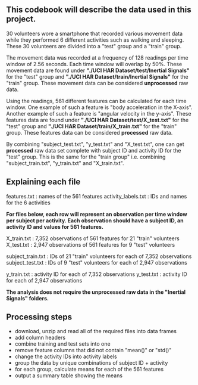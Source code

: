 ## This codebook will describe the data used in this project.

30 volunteers wore a smartphone that recorded various movement data while they performed 6 different activities such as walking and sleeping. These 30 volunteers are divided into a "test" group and a "train" group.

The movement data was recorded at a frequency of 128 readings per time window of 2.56 seconds. Each time window will overlap by 50%. These movement data are found under **"./UCI HAR Dataset/test/Inertial Signals"** for the "test" group and **"./UCI HAR Dataset/train/Inertial Signals"** for the "train" group. These movement data can be considered **unprocessed** raw data.

Using the readings, 561 different features can be calculated for each time window. One example of such a feature is "body acceleration in the X-axis". Another example of such a feature is "angular velocity in the y-axis". These features data are found under **"./UCI HAR Dataset/test/X_test.txt"** for the "test" group and **"./UCI HAR Dataset/train/X_train.txt"** for the "train" group. These features data can be considered **processed** raw data.

By combining "subject_test.txt", "y_test.txt" and "X_test.txt", one can get **processed** raw data set complete with subject ID and activity ID for the "test" group. This is the same for the "train group" i.e. combining "subject_train.txt", "y_train.txt" and "X_train.txt".

## Explaining each file

features.txt : names of the 561 features
activity_labels.txt : IDs and names for the 6 activities

**For files below, each row will represent an observation per time window per subject per activity. Each observation should have a subject ID, an activity ID and values for 561 features.**

X_train.txt : 7,352 observations of 561 features for 21 "train" volunteers
X_test.txt : 2,947 observations of 561 features for 9 "test" volunteers

subject_train.txt : IDs of 21 "train" volunteers for each of 7,352 observations
subject_test.txt : IDs of 9 "test" volunteers for each of 2,947 observations

y_train.txt : activity ID for each of 7,352 observations
y_test.txt : activity ID for each of 2,947 observations

**The analysis does not require the unprocessed raw data in the "Inertial Signals" folders.**

## Processing steps

- download, unzip and read all of the required files into data frames
- add column headers
- combine training and test sets into one
- remove feature columns that did not contain "mean()" or "std()"
- change the activity IDs into activity labels
- group the data by unique combinations of subject ID + activity
- for each group, calculate means for each of the 561 features
- output a summary table showing the means